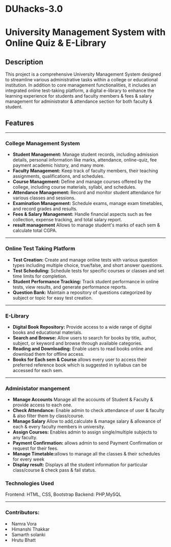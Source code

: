 # DUhacks-3.0
<h1>University Management System with Online Quiz & E-Library</h1>
<h2>Description</h2>
<p>This project is a comprehensive University Management System designed to streamline various administrative tasks within a college or educational institution. In addition to core management functionalities, it includes an integrated online test-taking platform, a digital e-library to enhance the learning experience for students and faculty members & fees & salary management for administrator & attendance section for both faculty & student.</p>
<h2>Features</h2>
<hr>
<h3>College Management System</h3>
<ul>
    <li><b>Student Management:</b> Manage student records, including admission details, personal information like marks, attendance, online-quiz, fee payment academic history, and many more.</li>
    <li><b>Faculty Management:</b> Keep track of faculty members, their teaching assignments, qualifications, and schedules.</li>
    <li><b>Course Management:</b> Define and manage courses offered by the college, including course materials, syllabi, and schedules.</li>
    <li><b>Attendance Management:</b> Record and monitor student attendance for various classes and sessions.</li>
    <li><b>Examination Management:</b> Schedule exams, manage exam timetables, and record grades and results.</li>
    <li><b>Fees & Salary Management:</b> Handle financial aspects such as fee collection, expense tracking, and total salary report.</li>
    <li><b>result management</b> Allows to manage student's marks of each sem & calculate total CGPA.</li>
</ul>
<hr>
<h3>Online Test Taking Platform</h3>
<ul>
    <li><b>Test Creation:</b> Create and manage online tests with various question types including multiple choice, true/false, and short answer questions.</li>
    <li><b>Test Scheduling:</b> Schedule tests for specific courses or classes and set time limits for completion.</li>
    <li><b>Student Performance Tracking:</b> Track student performance in online tests, view results, and generate performance reports.</li>
    <li><b>Question Bank:</b> Maintain a repository of questions categorized by subject or topic for easy test creation.</li>

</ul>
<hr>
<h3>E-Library</h3>
<ul>
    <li><b>Digital Book Repository:</b> Provide access to a wide range of digital books and educational materials.</li>
    <li><b>Search and Browse:</b> Allow users to search for books by title, author, subject, or keyword and browse through available categories.</li>
    <li><b>Reading and Downloading:</b> Enable users to read books online and download them for offline access.</li>
    <li><b>Books for Each sem & Course</b> allows every user to access their preferred reference book which is suggested in syllabus can be accessed for each sem.</li>

</ul>

<hr>
<h3>Administator mangement</h3>
<ul>
    <li><b>Manage Accounts</b> Manage all the accounts of Student & Faculty & provide access to each one.</li>
    <li><b>Check Attendance:</b> Enable admin to check attendance of user & faculty & also filter them by class/course.</li>
    <li><b>Manage Salary</b> Allow to add,calculate & manage salary & allowance of each & every faculty members in university.</li>
    <li><b>Assign Courses:</b> Enables admin to assign single/multiple subjects to any faculty.</li>
    <li><b>Payment Confirmation:</b> allows admin to send Payment Confirmation or request for their fees.</li>
    <li><b>Manage Timetable:</b>allows to manage all the classes & their schedules for every week </li>
    <li><b>Display result:</b> Displays all the student information for particular class/course & check pass & fail status.</li>
</ul>
<h3>Technologies Used</h3>
Frontend: HTML, CSS, Bootstrap
Backend: PHP,MySQL
<hr>
<h3>Contributors:</h3>
<li>Namra Vora</li>
<li>Himanshi Thakkar</li>
<li>Samarth solanki</li>
<li>Hrutu Bhatt</li>

